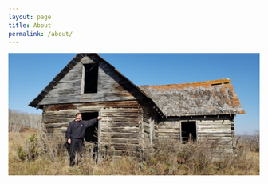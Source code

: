 ```yaml
---
layout: page
title: About
permalink: /about/
---
```

![Miles Malanowich](/imgs/miles-malanowich.jpeg)
 

